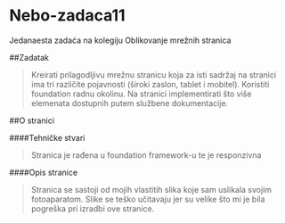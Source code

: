 # Nebo-zadaca11
Jedanaesta zadaća na kolegiju Oblikovanje mrežnih stranica

##Zadatak
>Kreirati prilagodljivu mrežnu stranicu koja za isti sadržaj na stranici ima tri različite pojavnosti (široki zaslon, tablet i mobitel). 
Koristiti foundation radnu okolinu. Na stranici implementirati što više elemenata dostupnih putem službene dokumentacije.

##O stranici

####Tehničke stvari

>Stranica je rađena u foundation framework-u te je responzivna

####Opis stranice

>Stranica se sastoji od mojih vlastitih slika koje sam uslikala svojim fotoaparatom. Slike se teško učitavaju jer su velike što mi je bila pogreška pri izradbi ove stranice.
